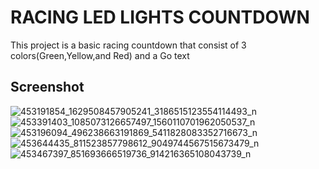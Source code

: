 <h1>RACING LED LIGHTS COUNTDOWN</h1>
<p>This project is a basic racing countdown that consist of 3 colors(Green,Yellow,and Red) and a Go text</p>

<h2>Screenshot</h2>

![453191854_1629508457905241_3186515123554114493_n](https://github.com/user-attachments/assets/a39b72b9-42b1-49d8-8dfd-d1cc58bd3cd6)
![453391403_1085073126657497_1560110701962050537_n](https://github.com/user-attachments/assets/3844ec5e-dff0-4873-a5da-e3aa6fc8a44a)
![453196094_496238663191869_5411828083352716673_n](https://github.com/user-attachments/assets/0ffd9871-00b5-49cc-9043-f2150c28a8a6)
![453644435_811523857798612_9049744567515673479_n](https://github.com/user-attachments/assets/e6bddcf3-28ef-4954-a354-5193fd1843d0)
![453467397_851693666519736_914216365108043739_n](https://github.com/user-attachments/assets/ac40fb0f-ad8e-40d1-8706-3e370d164772)

